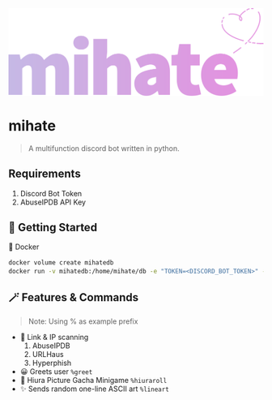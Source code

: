 
![logo](assets/mihate-logo.png)
# mihate

> A multifunction discord bot written in python.

## Requirements
1. Discord Bot Token
2. AbuseIPDB API Key

## 🚀 Getting Started
🐋 Docker
```sh
docker volume create mihatedb
docker run -v mihatedb:/home/mihate/db -e "TOKEN=<DISCORD_BOT_TOKEN>" -e "ABUSEIPDB_KEY=<ABUSEIPDB_APIKEY>" -e "PREFIX=<BOT_PREFIX>" ghcr.io/rinlabs/mihate:latest
```

## 🪄 Features & Commands
> Note: Using % as example prefix
 - 🔎 Link & IP scanning
   1. AbuseIPDB
   2. URLHaus
   3. Hyperphish
 - 😀 Greets user
 `%greet`
 - 🎲 Hiura Picture Gacha Minigame
 `%hiuraroll`
 - ✨ Sends random one-line ASCII art
 `%lineart`
 
